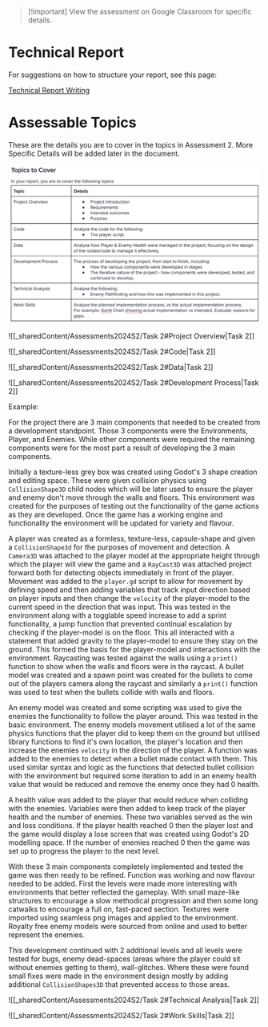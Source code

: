 
> [!important] View the assessment on Google Classroom for specific details.

# Technical Report

For suggestions on how to structure your report, see this page:

[Technical Report Writing](_sharedContent/technicalReportWriting.md)

# Assessable Topics 

These are the details you are to cover in the topics in Assessment 2. More Specific Details will be added later in the document.

![assessment2Topics](ISD/2%20-%20Digital%20Applications/2024S2/_images/assessment2Topics.png)

![[_sharedContent/Assessments2024S2/Task 2#Project Overview|Task 2]]

![[_sharedContent/Assessments2024S2/Task 2#Code|Task 2]]

![[_sharedContent/Assessments2024S2/Task 2#Data|Task 2]]

![[_sharedContent/Assessments2024S2/Task 2#Development Process|Task 2]]

Example: 

For the project there are 3 main components that needed to be created from a development standpoint. Those 3 components were the Environments, Player, and Enemies. While other components were required the remaining components were for the most part a result of developing the 3 main components.

Initially a texture-less grey box was created using Godot's 3 shape creation and editing space. These were given collision physics using `CollisionShape3D` child nodes which will be later used to ensure the player and enemy don't move through the walls and floors. This environment was created for the purposes of testing out the functionality of the game actions as they are developed. Once the game has a working engine and functionality the environment will be updated for variety and flavour. 

A player was created as a formless, texture-less, capsule-shape and given a `CollisionShape3d` for the purposes of movement and detection. A `Camera3D` was attached to the player model at the appropriate height through which the player will view the game and a `RayCast3D` was attached project forward both for detecting objects immediately in front of the player.
Movement was added to the `player.gd` script to allow for movement by defining speed and then adding variables that track input direction based on player inputs and then change the `velocity` of the player-model to the current speed in the direction that was input. This was tested in the environment along with a togglable speed increase to add a sprint functionality, a jump function that prevented continual escalation by checking if the player-model is on the floor. This all interacted with a statement that added gravity to the player-model to ensure they stay on the ground.
This formed the basis for the player-model and interactions with the environment. Raycasting was tested against the walls using a `print()` function to show when the walls and floors were in the raycast. A bullet model was created and a spawn point was created for the bullets to come out of the players camera along the raycast and similarly a `print()` function was used to test when the bullets collide with walls and floors.

An enemy model was created and some scripting was used to give the enemies the functionality to follow the player around. This was tested in the basic environment. The enemy models movement utilised a lot of the same physics functions that the player did to keep them on the ground but utilised library functions to find it's own location, the player's location and then increase the enemies `velocity` in the direction of the player.
A function was added to the enemies to detect when a bullet made contact with them. This used similar syntax and logic as the functions that detected bullet collision with the environment but required some iteration to add in an enemy health value that would be reduced and remove the enemy once they had 0 health. 

A health value was added to the player that would reduce when colliding with the enemies. Variables were then added to keep track of the player health and the number of enemies. These two variables served as the win and loss conditions. If the player health reached 0 then the player lost and the game would display a lose screen that was created using Godot's 2D modelling space. If the number of enemies reached 0 then the game was set up to progress the player to the next level.

With these 3 main components completely implemented and tested the game was then ready to be refined. Function was working and now flavour needed to be added. First the levels were made more interesting with environments that better reflected the gameplay. With small maze-like structures to encourage a slow methodical progression and then some long catwalks to encourage a full on, fast-paced section. Textures were imported using seamless png images and applied to the environment. Royalty free enemy models were sourced from online and used to better represent the enemies.

This development continued with 2 additional levels and all levels were tested for bugs, enemy dead-spaces (areas where the player could sit without enemies getting to them), wall-glitches. Where these were found small fixes were made in the environment design mostly by adding additional `CollisionShapes3D` that prevented access to those areas.  


![[_sharedContent/Assessments2024S2/Task 2#Technical Analysis|Task 2]]



![[_sharedContent/Assessments2024S2/Task 2#Work Skills|Task 2]]
